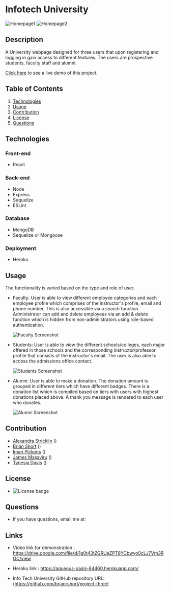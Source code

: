 # Infotech University
![Homepage1](/public/assets/images/demo1.png)
![Homepage2](/public/assets/images/demo2.png)

 ## Description
  A University webpage designed for three users that upon registering and logging in gain access to different features. The users are prospective students, faculty staff and alumni.

[Click here](https://proj3ct3.herokuapp.com/) to see a live demo of this project.
  
  ## Table of Contents
  1. [Technologies](#technologies)
  2. [Usage](#usage)
  3. [Contribution](#contribution)
  4. [License](#license)
  5. [Questions](#questions)

  ## Technologies

  ### Front-end
  * React

  ### Back-end
  * Node
  * Express
  * Sequelize
  * ESLint

  ### Database
  * MongoDB
  * Sequelize or Mongoose

  ### Deployment
  * Heroku

  ## Usage
  The functionality is varied based on the type and role of user.
  
  * Faculty: User is able to view different employee categories and each employee profile which comprises of the instructor's profile, email and phone number. This is also accessible via a search function. Administrator can add and delete employees via an add & delete function which is hidden from non-administrators using role-based authentication.

    ![Faculty Screenshot](/public/assets/images/faculty.png)


  * Students: User is able to view the different schools/colleges, each major offered in those schools and the corresponding instructor/professor profile that consists of the instructor's email. The user is also able to access the admissions office contact.

    ![Students Screenshot](/public/assets/images/faculty.png)


  * Alumni: User is able to make a donation. The donation amount is grouped in different tiers which have different badges. There is a donation list which is compiled based on tiers with users with highest donations placed above. A thank you message is rendered to each user who donates.

    ![Alumni Screenshot](/public/assets/images/faculty.png)


  ## Contribution
  - [Alexandra Stricklin](https://github.com/stricklin927) ()
  - [Brian Short](https://github.com/brianrshort) ()
  - [Imari Pickens](https://github.com/Picke1id) ()
  - [James Masaviru](https://github.com/jmasaviru) ()
  - [Tynesia Davis](https://github.com/Sivad13) ()
  
   ## License
  *  ![License badge](https://img.shields.io/badge/License-MIT-green)

  ## Questions
  * If you have questions, email me at: 

## Links

* Video link for demonstration : https://drive.google.com/file/d/1g0t43tZGRUeZPT8YCbwyo0cLJ7Vm3ROC/view

* Heroku link : https://aqueous-oasis-84460.herokuapp.com/

* Info Tech University GitHub repository URL: (https://github.com/brianrshort/project-three)